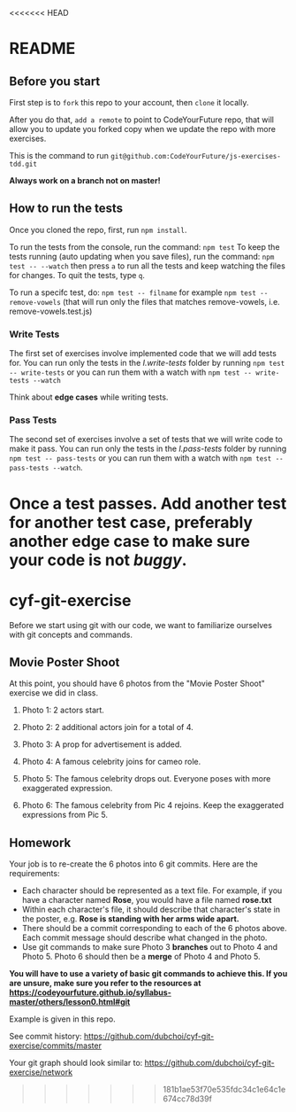 <<<<<<< HEAD
# README

## Before you start

First step is to `fork` this repo to your account, then `clone` it locally.

After you do that, `add a remote` to point to CodeYourFuture repo, that will allow you to update you forked copy when we update the repo with more exercises.

This is the command to run
`git@github.com:CodeYourFuture/js-exercises-tdd.git`

**Always work on a branch not on master!**

## How to run the tests
Once you cloned the repo, first, run `npm install`.

To run the tests from the console, run the command: `npm test` 
To keep the tests running (auto updating when you save files), run the command: `npm test -- --watch` then press `a` to run all the tests and keep watching the files for changes. To quit the tests, type `q`.

To run a specifc test, do: `npm test -- filname` for example `npm test -- remove-vowels` (that will run only the files that matches remove-vowels, i.e. remove-vowels.test.js)

### Write Tests
The first set of exercises involve implemented code that we will add tests for. You can run only the tests in the *I.write-tests* folder by running `npm test -- write-tests` or you can run them with a watch with `npm test -- write-tests --watch`

Think about **edge cases** while writing tests.

### Pass Tests
The second set of exercises involve a set of tests that we will write code to make it pass. You can run only the tests in the *I.pass-tests* folder by running `npm test -- pass-tests` or you can run them with a watch with `npm test -- pass-tests --watch`.

Once a test passes. Add another test for another test case, preferably another **edge case** to make sure your code is not *buggy*. 
=======
# cyf-git-exercise

Before we start using git with our code, we want to familiarize ourselves with git concepts and commands.

## Movie Poster Shoot

At this point, you should have 6 photos from the "Movie Poster Shoot" exercise we did in class.

1. Photo 1: 2 actors start.

2. Photo 2: 2 additional actors join for a total of 4.

3. Photo 3: A prop for advertisement is added.

4. Photo 4: A famous celebrity joins for cameo role.

5. Photo 5: The famous celebrity drops out. Everyone poses with more exaggerated expression.

6. Photo 6: The famous celebrity from Pic 4 rejoins. Keep the exaggerated expressions from Pic 5.

## Homework

Your job is to re-create the 6 photos into 6 git commits.
Here are the requirements:
- Each character should be represented as a text file. For example, if you have a character named **Rose**, you would have a file named **rose.txt**
- Within each character's file, it should describe that character's state in the poster, e.g. **Rose is standing with her arms wide apart.**
- There should be a commit corresponding to each of the 6 photos above. Each commit message should describe what changed in the photo.
- Use git commands to make sure Photo 3 **branches** out to Photo 4 and Photo 5. Photo 6 should then be a **merge** of Photo 4 and Photo 5. 



**You will have to use a variety of basic git commands to achieve this.
If you are unsure, make sure you refer to the resources at https://codeyourfuture.github.io/syllabus-master/others/lesson0.html#git**


Example is given in this repo.

See commit history: https://github.com/dubchoi/cyf-git-exercise/commits/master

Your git graph should look similar to: https://github.com/dubchoi/cyf-git-exercise/network

>>>>>>> 181b1ae53f70e535fdc34c1e64c1e674cc78d39f
